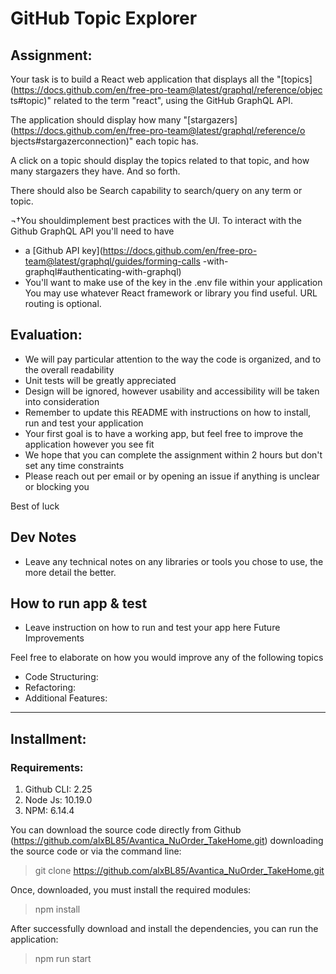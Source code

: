# GitHub Topic Explorer

## Assignment:
Your task is to build a React web application that displays all the
"[topics](https://docs.github.com/en/free-pro-team@latest/graphql/reference/objec
ts#topic)" related to the term "react", using the GitHub GraphQL API.

The application should display how many
"[stargazers](https://docs.github.com/en/free-pro-team@latest/graphql/reference/o
bjects#stargazerconnection)" each topic has. 

A click on a topic should display the topics related to that topic, and how many stargazers they have. And so forth. 

There should also be Search capability to search/query on any term or topic.

¬†You shouldimplement best practices with the UI.
To interact with the Github GraphQL API you'll need to have
* a [Github API key](https://docs.github.com/en/free-pro-team@latest/graphql/guides/forming-calls
-with-graphql#authenticating-with-graphql)
* You'll want to make use of the key in the .env file within your application
You may use whatever React framework or library you find useful. URL routing is
optional.

## Evaluation:
* We will pay particular attention to the way the code is organized, and to the overall
readability
* Unit tests will be greatly appreciated
* Design will be ignored, however usability and accessibility will be taken into consideration
* Remember to update this README with instructions on how to install, run and test your application
* Your first goal is to have a working app, but feel free to improve the application
however you see fit
* We hope that you can complete the assignment within 2 hours but don't set any
time constraints
* Please reach out per email or by opening an issue if anything is unclear or blocking
you 

Best of luck

## Dev Notes
* Leave any technical notes on any libraries or tools you chose to use, the more detail
the better.

## How to run app & test
* Leave instruction on how to run and test your app here
Future Improvements

Feel free to elaborate on how you would improve any of the following topics
* Code Structuring:
* Refactoring:
* Additional Features:


-----
## Installment:

### Requirements:

1. Github CLI: 2.25
1. Node Js: 10.19.0
1. NPM: 6.14.4

You can download the source code directly from Github (https://github.com/alxBL85/Avantica_NuOrder_TakeHome.git) downloading the source code or via the command line:

> git clone https://github.com/alxBL85/Avantica_NuOrder_TakeHome.git

Once, downloaded, you must install the required modules:

> npm install

After successfully download and install the dependencies, you can run the application:

> npm run start




